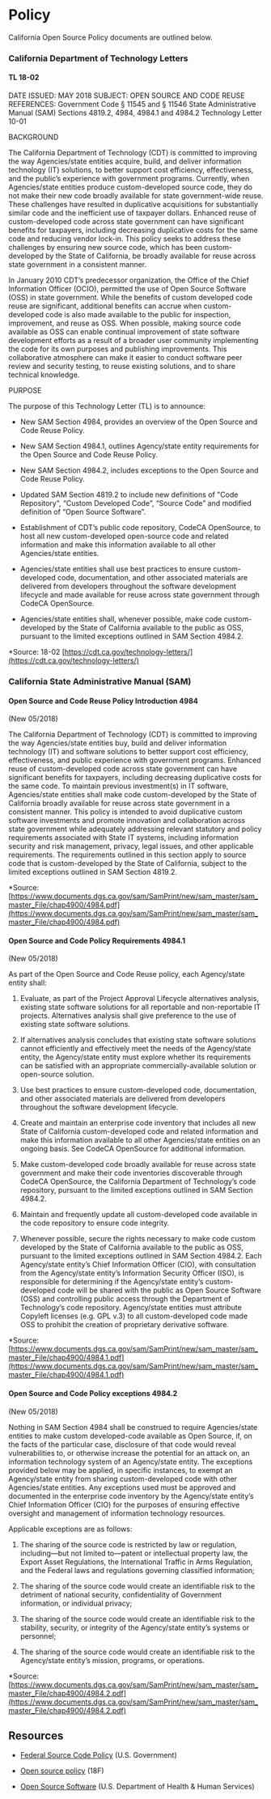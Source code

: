 # Policy

California Open Source Policy documents are outlined below. 

### California Department of Technology Letters

#### TL 18-02

DATE ISSUED: MAY 2018
SUBJECT: OPEN SOURCE AND CODE REUSE 
REFERENCES: 
Government Code § 11545 and § 11546 
State Administrative Manual (SAM) Sections 4819.2, 4984, 4984.1 and 4984.2 
Technology Letter 10-01 

BACKGROUND

The California Department of Technology (CDT) is committed to improving the way Agencies/state entities acquire, build, and deliver information technology (IT) solutions, to better support cost efficiency, effectiveness, and the public’s experience with government programs. Currently, when Agencies/state entities produce custom-developed source code, they do not make their new code broadly available for state government-wide reuse. These challenges have resulted in duplicative acquisitions for substantially similar code and the inefficient use of taxpayer dollars. Enhanced reuse of custom-developed code across state government can have significant benefits for taxpayers, including decreasing duplicative costs for the same code and reducing vendor lock-in. This policy seeks to address these challenges by ensuring new source code, which has been custom-developed by the State of California, be broadly available for reuse across state government in a consistent manner. 

In January 2010 CDT’s predecessor organization, the Office of the Chief Information Officer (OCIO), permitted the use of Open Source Software (OSS) in state government. While the benefits of custom developed code reuse are significant, additional benefits can accrue when custom-developed code is also made available to the public for inspection, improvement, and reuse as OSS. When possible, making source code available as OSS can enable continual improvement of state software development efforts as a result of a broader user community implementing the code for its own purposes and publishing improvements. This collaborative atmosphere can make it easier to conduct software peer review and security testing, to reuse existing solutions, and to share technical knowledge.

PURPOSE

The purpose of this Technology Letter (TL) is to announce: 

* New SAM Section 4984, provides an overview of the Open Source and Code Reuse Policy. 

* New SAM Section 4984.1, outlines Agency/state entity requirements for the Open Source and Code Reuse Policy. 

* New SAM Section 4984.2, includes exceptions to the Open Source and Code Reuse Policy. 

* Updated SAM Section 4819.2 to include new definitions of "Code Repository", “Custom Developed Code”, “Source Code” and modified definition of “Open Source Software”. 

* Establishment of CDT’s public code repository, CodeCA OpenSource, to host all new custom-developed open-source code and related information and make this information available to all other Agencies/state entities. 

* Agencies/state entities shall use best practices to ensure custom-developed code, documentation, and other associated materials are delivered from developers throughout the software development lifecycle and made available for reuse across state government through CodeCA OpenSource.

* Agencies/state entities shall, whenever possible, make code custom-developed by the State of California available to the public as OSS, pursuant to the limited exceptions outlined in SAM Section 4984.2.

*Source: 18-02 [https://cdt.ca.gov/technology-letters/](https://cdt.ca.gov/technology-letters/)

### California State Administrative Manual (SAM)

#### Open Source and Code Reuse Policy Introduction 4984 

(New 05/2018) 

The California Department of Technology (CDT) is committed to improving the way Agencies/state entities buy, build and deliver information technology (IT) and software solutions to better support cost efficiency, effectiveness, and public experience with government programs. Enhanced reuse of custom-developed code across state government can have significant benefits for taxpayers, including decreasing duplicative costs for the same code. To maintain previous investment(s) in IT software, Agencies/state entities shall make code custom-developed by the State of California broadly available for reuse across state government in a consistent manner. This policy is intended to avoid duplicative custom software investments and promote innovation and collaboration across state government while adequately addressing relevant statutory and policy requirements associated with State IT systems, including information security and risk management, privacy, legal issues, and other applicable requirements. The requirements outlined in this section apply to source code that is custom-developed by the State of California, subject to the limited exceptions outlined in SAM Section 4819.2.

*Source: [https://www.documents.dgs.ca.gov/sam/SamPrint/new/sam_master/sam_master_File/chap4900/4984.pdf](https://www.documents.dgs.ca.gov/sam/SamPrint/new/sam_master/sam_master_File/chap4900/4984.pdf)

#### Open Source and Code Policy Requirements 4984.1 

(New 05/2018) 

As part of the Open Source and Code Reuse policy, each Agency/state entity shall: 

1. Evaluate, as part of the Project Approval Lifecycle alternatives analysis, existing state software solutions for all reportable and non-reportable IT projects. Alternatives analysis shall give preference to the use of existing state software solutions. 

2. If alternatives analysis concludes that existing state software solutions cannot efficiently and effectively meet the needs of the Agency/state entity, the Agency/state entity must explore whether its requirements can be satisfied with an appropriate commercially-available solution or open-source solution. 

3. Use best practices to ensure custom-developed code, documentation, and other associated materials are delivered from developers throughout the software development lifecycle. 

4. Create and maintain an enterprise code inventory that includes all new State of California custom-developed code and related information and make this information available to all other Agencies/state entities on an ongoing basis. See CodeCA OpenSource for additional information. 

5. Make custom-developed code broadly available for reuse across state government and make their code inventories discoverable through CodeCA OpenSource, the California Department of Technology’s code repository, pursuant to the limited exceptions outlined in SAM Section 4984.2. 

6. Maintain and frequently update all custom-developed code available in the code repository to ensure code integrity. 

7. Whenever possible, secure the rights necessary to make code custom developed by the State of California available to the public as OSS, pursuant to the limited exceptions outlined in SAM Section 4984.2. Each Agency/state entity’s Chief Information Officer (CIO), with consultation from the Agency/state entity’s Information Security Officer (ISO), is responsible for determining if the Agency/state entity’s custom-developed code will be shared with the public as Open Source Software (OSS) and controlling public access through the Department of Technology’s code repository. Agency/state entities must attribute Copyleft licenses (e.g. GPL v.3) to all custom-developed code made OSS to prohibit the creation of proprietary derivative software.

*Source: [https://www.documents.dgs.ca.gov/sam/SamPrint/new/sam_master/sam_master_File/chap4900/4984.1.pdf](https://www.documents.dgs.ca.gov/sam/SamPrint/new/sam_master/sam_master_File/chap4900/4984.1.pdf)

#### Open Source and Code Policy exceptions 4984.2

(New 05/2018)

Nothing in SAM Section 4984 shall be construed to require Agencies/state entities to make custom developed-code available as Open Source, if, on the facts of the particular case, disclosure of that code would reveal vulnerabilities to, or otherwise increase the potential for an attack on, an information technology system of an Agency/state entity. The exceptions provided below may be applied, in specific instances, to exempt an Agency/state entity from sharing custom-developed code with other Agencies/state entities. Any exceptions used must be approved and documented in the enterprise code inventory by the Agency/state entity’s Chief Information Officer (CIO) for the purposes of ensuring effective oversight and management of information technology resources. 

Applicable exceptions are as follows: 

1. The sharing of the source code is restricted by law or regulation, including—but not limited to—patent or intellectual property law, the Export Asset Regulations, the International Traffic in Arms Regulation, and the Federal laws and regulations governing classified information; 

2. The sharing of the source code would create an identifiable risk to the detriment of national security, confidentiality of Government information, or individual privacy; 

3. The sharing of the source code would create an identifiable risk to the stability, security, or integrity of the Agency/state entity’s systems or personnel; 

4. The sharing of the source code would create an identifiable risk to the Agency/state entity’s mission, programs, or operations.

*Source: [https://www.documents.dgs.ca.gov/sam/SamPrint/new/sam_master/sam_master_File/chap4900/4984.2.pdf](https://www.documents.dgs.ca.gov/sam/SamPrint/new/sam_master/sam_master_File/chap4900/4984.2.pdf)

## Resources

* [Federal Source Code Policy](https://sourcecode.cio.gov/) (U.S. Government)

* [Open source policy](https://18f.gsa.gov/open-source-policy/) (18F)

* [Open Source Software](https://www.hhs.gov/open/2016-plan/open-source-software.html) (U.S. Department of Health & Human Services)
